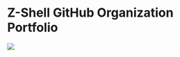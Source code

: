 <h1> Z-Shell GitHub Organization Portfolio </h1>
<a href="https://docs.trunk.io">
  <img src="https://img.shields.io/badge/docs.trunk.io-7f7fcc?label=docs&logo=readthedocs&labelColor=555555&logoColor=ffffff"/>
</a>
